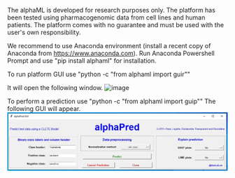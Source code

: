 The alphaML is developed for research purposes only.
The platform has been tested using pharmacogenomic data from cell lines and human patients.
The platform comes with no guarantee and must be used with the user's own responsibility. 

We recommend to use Anaconda environment (install a recent copy of Anaconda from https://www.anaconda.com).
Run Anaconda Powershell Prompt and use "pip install alphaml" for installation.

To run platform GUI use "python -c "from alphaml import guir""

It will open the following window.
![image](https://github.com/kazilab/alphaML/assets/67221376/e1820c3e-8c81-4d2d-a3a4-d3b9096c0f05)

To perform a prediction use "python -c "from alphaml import guip""
The following GUI will appear.
![image](https://github.com/kazilab/alphaML/blob/main/guip.jpg)


